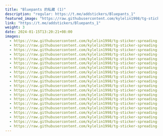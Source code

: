 ```yaml
---
title: "Bluepants 的私藏 (1)"
description: "regular: https://t.me/addstickers/Bluepants_1"
featured_image: "https://raw.githubusercontent.com/kylelin1998/tg-sticker-spreading-worldwide-images/main/img/a5e6c607-5db6-448d-a3b0-ff1034d3b9b1.jpg"
link: "https://t.me/addstickers/Bluepants_1"
weight: 3
date: 2024-01-15T13:20:21+08:00
images:
  - https://raw.githubusercontent.com/kylelin1998/tg-sticker-spreading-worldwide-images/main/img/a5e6c607-5db6-448d-a3b0-ff1034d3b9b1.jpg
  - https://raw.githubusercontent.com/kylelin1998/tg-sticker-spreading-worldwide-images/main/img/dc1b9d47-d90a-4362-bcc6-43061b559d20.jpg
  - https://raw.githubusercontent.com/kylelin1998/tg-sticker-spreading-worldwide-images/main/img/5e7c1f5b-d8a1-4fc5-8b62-8168df0b5b13.jpg
  - https://raw.githubusercontent.com/kylelin1998/tg-sticker-spreading-worldwide-images/main/img/8a72c877-2ded-4e76-8ef7-d7e540d9c742.jpg
  - https://raw.githubusercontent.com/kylelin1998/tg-sticker-spreading-worldwide-images/main/img/b888b391-dc89-4e75-82d5-f08d07572391.jpg
  - https://raw.githubusercontent.com/kylelin1998/tg-sticker-spreading-worldwide-images/main/img/e41c0aa9-0f7c-4cd3-9d2a-1cf1d733249b.jpg
  - https://raw.githubusercontent.com/kylelin1998/tg-sticker-spreading-worldwide-images/main/img/89d69a1c-1968-45d2-bbc9-c2cf8975a950.jpg
  - https://raw.githubusercontent.com/kylelin1998/tg-sticker-spreading-worldwide-images/main/img/b21c8e08-a283-4315-9dad-1f51a1e85a4a.jpg
  - https://raw.githubusercontent.com/kylelin1998/tg-sticker-spreading-worldwide-images/main/img/d3cb8d7b-6175-4c74-b316-188a472caf04.jpg
  - https://raw.githubusercontent.com/kylelin1998/tg-sticker-spreading-worldwide-images/main/img/b75e6437-1219-49f4-9c23-9d0b8b269d6d.jpg
  - https://raw.githubusercontent.com/kylelin1998/tg-sticker-spreading-worldwide-images/main/img/610d93e4-409e-4d24-96ba-00dfe74d1d71.jpg
  - https://raw.githubusercontent.com/kylelin1998/tg-sticker-spreading-worldwide-images/main/img/653c6313-13f5-436d-9f63-94b07b4ab07d.jpg
  - https://raw.githubusercontent.com/kylelin1998/tg-sticker-spreading-worldwide-images/main/img/dc2e0a6e-21fe-4e67-8725-c42cc975c2d1.jpg
  - https://raw.githubusercontent.com/kylelin1998/tg-sticker-spreading-worldwide-images/main/img/d904db25-75eb-4060-ab1b-57a1da2aa6d5.jpg
  - https://raw.githubusercontent.com/kylelin1998/tg-sticker-spreading-worldwide-images/main/img/1d8c2d9d-9ac8-46f6-a934-f5b69efdae2d.jpg
  - https://raw.githubusercontent.com/kylelin1998/tg-sticker-spreading-worldwide-images/main/img/70b6e2d3-5614-497b-a65a-ff1893f00005.jpg
  - https://raw.githubusercontent.com/kylelin1998/tg-sticker-spreading-worldwide-images/main/img/b1dd69a3-e769-40e1-8970-b27f39f84e6a.jpg
  - https://raw.githubusercontent.com/kylelin1998/tg-sticker-spreading-worldwide-images/main/img/6a177c40-267e-4b2b-b31e-5a6824c8c6b1.jpg
  - https://raw.githubusercontent.com/kylelin1998/tg-sticker-spreading-worldwide-images/main/img/11636610-7641-4b4b-930a-5198b73f1a3a.jpg
  - https://raw.githubusercontent.com/kylelin1998/tg-sticker-spreading-worldwide-images/main/img/a9c7da38-c333-4c69-9321-941c6adf4ab9.jpg
---
```

